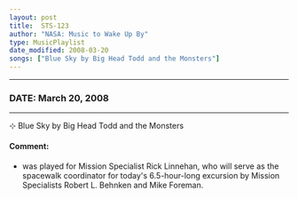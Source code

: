 ```yaml
---
layout: post
title:  STS-123
author: "NASA: Music to Wake Up By"
type: MusicPlaylist
date_modified: 2008-03-20
songs: ["Blue Sky by Big Head Todd and the Monsters"]
---
```


----
### DATE: March 20, 2008
----
⊹ Blue Sky by Big Head Todd and the Monsters

#### Comment:
* was played for Mission Specialist Rick Linnehan, who will serve as the spacewalk coordinator for today's 6.5-hour-long excursion by Mission Specialists Robert L. Behnken and Mike Foreman.



<br/>
<center>
	<a target="_blank"
	   href="https://twitter.com/intent/tweet?hashtags=Space,NASA,Playlist,NASAWakeupCalls,SpaceProgram&text={{ page.author}}, '{{ page.songs.first }}' {{ page.title }}, {{ page.date | date: '%B %d, %Y' }}. {{ site.url }}{{ page.url }}&via=nasawakeupcalls"><i class="fab fa-twitter" alt="Tweet this page" style="font-size: 1.3em;"></i></a>
	&nbsp; 	<i class="fas fa-user-astronaut" style="font-size: 1.5em;"></i> &nbsp;
    <a type="amzn" search="'Blue Sky by Big Head Todd and the Monsters'" category="popular music">
    <i class="fab fa-amazon" style="font-size: 1.3em;"></i></a>
</center>
